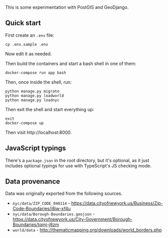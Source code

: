 This is some experimentation with PostGIS and GeoDjango.

## Quick start

First create an `.env` file:

```
cp .env.sample .env
```

Now edit it as needed.

Then build the containers and start a bash shell in one of them:

```
docker-compose run app bash
```

Then, once inside the shell, run:

```
python manage.py migrate
python manage.py loadworld
python manage.py loadnyc
```

Then exit the shell and start everything up:

```
exit
docker-compose up
```

Then visit http://localhost:8000.

## JavaScript typings

There's a `package.json` in the root directory, but it's optional, as it just
includes optional typings for use with TypeScript's JS checking mode.

## Data provenance

Data was originally exported from the following sources.

* `nyc/data/ZIP_CODE_040114` - https://data.cityofnewyork.us/Business/Zip-Code-Boundaries/i8iw-xf4u
* `nyc/data/Borough-Boundaries.geojson` - https://data.cityofnewyork.us/City-Government/Borough-Boundaries/tqmj-j8zm
* `world/data` - http://thematicmapping.org/downloads/world_borders.php
